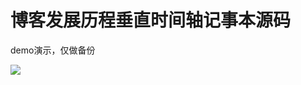 # 博客发展历程垂直时间轴记事本源码

demo演示，仅做备份

![](https://ghproxy.com/https://raw.githubusercontent.com/Yiov/static-timeline/main/demo.png)
